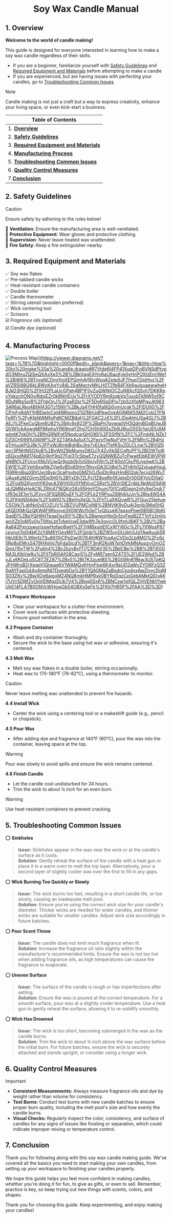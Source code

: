 <h1 align="center">Soy Wax Candle Manual</h1>

## 1. Overview

**Welcome to the world of candle making!** 

This guide is designed for everyone interested in learning how to make a soy wax candle regardless of their skills. 
- If you are a beginner, familiarize yourself with [Safety Guidelines](#2-safety-guidelines) and [Required Equipment and Materials](#3-required-equipment-and-materials) before attempting to make a candle
- If you are experienced, but are having issues with perfecting your candles, go to [Troubleshooting Common Issues](#6-quality-control-measures)

> [!NOTE]
> Candle making is not just a craft but a way to express creativity, enhance your living space, or even kick-start a business. 

|Table of Contents|
|---|
|1. [**Overview**](#1-overview)|
|2. [**Safety Guidelines**](#2-safety-guidelines)|
|3. [**Required Equipment and Materials**](#3-required-equipment-and-materials)|
|4. [**Manufacturing Process**](#4-manufacturing-process)|
|5. [**Troubleshooting Common Issues**](#5-troubleshooting-common-issues)|
|6. [**Quality Control Measures**](#6-quality-control-measures)|
|7.[**Conclusion**](#7-conclusion)|
  
## 2. Safety Guidelines
> [!CAUTION]
> Ensure safety by adhering to the rules below!

🔴 **Ventilation**: Ensure the manufacturing area is well-ventilated.<br>
🔴 **Protective Equipment**: Wear gloves and protective clothing.<br>
🔴 **Supervision**: Never leave heated wax unattended.<br>
🔴 **Fire Safety**: Keep a fire extinguisher nearby.
 
## 3. Required Equipment and Materials

✅ Soy wax flakes<br>
✅ Pre-tabbed candle wicks<br>
✅ Heat-resistant candle containers<br>
✅ Double boiler<br>
✅ Candle thermometer<br>
✅ Stirring utensil (wooden preferred)<br>
✅ Wick centering tool<br>
✅ Scissors<br>
☑️ _Fragrance oils (optional)_ <br>
☑️ _Candle dye (optional)_ 

## 4. Manufacturing Process

![Process Map](https://viewer.diagrams.net/?tags=%7B%7D&highlight=0000ff&edit=_blank&layers=1&nav=1&title=How%20to%20make%20a%20candle.drawio#R7Vtde6I4FP41XupDPvi6VNSdPtvpdO3MtnuZQlSeQXAxXe3%2B%2Bk0gqEAYmRaU6aoXyklIyHnPOXlzEnrIWe1%2Bi8l6%2BTnyaNCDmrfroXEPQmhAjf8IyWsqAZptp5JF7HupTDsIHvx%2FaVZRSl98j26kLBWxKAqYv84L3SgMqctyMhLH0TZfbR4FXk6wJguaewwheHBJkD3HQD%2FIH32PLaUcGPah4BP1F0vZuQWNtOCZuN8XcfQSyh7DKKRpyYpkzchON0viRdsjEZr0kBNHEUv%2FrXYODYRm8zqbVpTuxxbTkNW5of9C9DuNRts5oI9%2FhbOnJ%2FzaR2kr%2F5DgRSpDPix7zbSzXfqMPqyJK6633AR6aLRkq4BfAf43GTz15NV%2BkJq4YHH0fa9Qi0vmUcgk%2FlDUIIG%2FCPmFy8dAY1HBDwInCqI46Rtpmo21Q1NHJdPkw0vkAGjM6K5SM2Cvb27FNFpRFr%2FyKtkNWMfpPdKCMZBtbA%2FGAC2J4%2FLIDpAhhUSa4GLf%2BAEJ%2FkeCoQbm6U82%2B4y9x923P%2BaPn7gywqdVH3QdmBGqBUwJBQVW1cAAswgMPiMwhuYR69meY2hg7CHSh90GxZk6U8tuG5SSr1wUElUAMwImtK7nkDH%2BfhGRNlFqf5NodcgrQHO9S%2FSSlfN%2FC%2FmbNLNZk1DZ0CH0991U06I9P%2FSZT4KkAa1uX%2Fezyf1wNuFVHr%2FMfn%2B4HzqTrHuukPQJ8k%2FFxWJ8mbBghBxJlre7vEUks1TefKSoZGLCLnw%2BVQ5lwcr3PNHNSGXoB%2BvWitZ9bMumvD6OJ7r4ZvXkSECqftcPF%2BI2WTolKz8QxsdNM174pB2rRnY9q27FqI3TcSbwE7zyQQNWBZuTcPwwtEjbKEWVPWgN6N%2FUcvrXNUVUwQr9gzb0b1UGlbUyFAh%2F60sVCkcP6JypIwA%2BEW1E%2FVph6xwNkZVw6vB5s85HnrTthvvDA3Cii8pI%2FI4hVQ2xIuaqHouL15WRmBsaX8VUxct6vpr3caPgvbgGMZhOJ5oDlcRgzHmB02pk7ecjq26WuTUAusKzM2Gjrm2fDq3H0%2BYxDh7ZLPcI1Z8oeRtr0fJqtxDr50G6YoUD0aO%2Fod5QXIvmhYK0gcA3WVtj0U0YMVcoCSRzI%2BVrStEZr4bLNpMzE6AI8idJQMMxHeAC9LZRhl4716QKzG6z95HmYDhum70j1Cn6Dqqn2nfy9wOndr7cfR3e3E1m%2Fzvy3F5QR9DuEF%2FOPLk2YRPsuZ89ljAjIJJn%2Bts4W54A%2FKjbN5I4dw%2F1oWIG%2BpHoXeQL%2FhTLaXKQvwR%2FGuv25IehueCSOXk7LghNo0vECtZIJV%2BZVUPMCoN8%2BNVtK9vDuAi3grjb3Mq0HQzKQDXMrQzQKW4F9RIonye3X0WWcfh0pT1vQlizukR7aqxoPlqe0IB5BC6bKISqdEI%2BqYQH6HTeqaOsx5lY%2Bs%2BwnpxHtpSn1zvFepB2ZT1nYz2mVswnXZb1oM5v0jvT9jfpLbtTrAeVcwE3dw9fh7e3gvjcOL9fmU8jKF%2BU%2BaAa642PxnzswurisswHqfaoi8wH%2F7rMBxujjjEfCxWYj6Gc%2Fc7IfWosP67cpynvt7q0l4bK2zY4M8YOevMII%2FQmb%2BZW5vn0UJbh3JqTAwAuub5RHkUtE6r7L99m1zTSu861XjCPpDwIXl7K4IHRWYceAoCVDq2Lb8MO%2Fc6z5Rq8oEMrsS479HXeVs7bFdaSicd%2BTF3mR2KoW7phDVkMNAopzvOmOZQmU15vTW%2Fubh4%2BcZkzvBvfTj7CRDAV35%2BdCBp%2B8%2BTiE0GNA3LKlbVwRu%2FIITbRi5AfG8Caxj5%2FyMR7xen5Z473%2FUE2Wkd%2ByJLx6KOeLo5C8TZEZ87%2BxS%2Bt7K3zuetBS%2BGtSRnR1Rkw3USTpKQJFHWrsB2rXpqpYIQtwag6V1WAMQvKHmFkw6K4xrReUD2aWvZYORFzQ3Z0qAYFasjG44o4mplNI7DoegbDa%2BY1QAGMaZaBsdoCps4xxAwZlvyc5lqMSO3ZKv%2BwXOq6aigoMZ4NQ8mkHMPRxk0BYRoDqzCpGebAMktQIDyAKi7UVrSDNfZvOpVIDMgzDUb7V4%2Bqq0SxR%2BNCsw1gifQLZiHVENbYhekUhE14FLA7B0ONVcWHgwGb54OBXx5eFk%2FKjt7HR5P%2FAA%3D%3D)](https://viewer.diagrams.net/?tags=%7B%7D&highlight=0000ff&edit=_blank&layers=1&nav=1&title=How%20to%20make%20a%20candle.drawio#R7Vtde6I4FP41XupDPvi6VNSdPtvpdO3MtnuZQlSeQXAxXe3%2B%2Bk0gqEAYmRaU6aoXyklIyHnPOXlzEnrIWe1%2Bi8l6%2BTnyaNCDmrfroXEPQmhAjf8IyWsqAZptp5JF7HupTDsIHvx%2FaVZRSl98j26kLBWxKAqYv84L3SgMqctyMhLH0TZfbR4FXk6wJguaewwheHBJkD3HQD%2FIH32PLaUcGPah4BP1F0vZuQWNtOCZuN8XcfQSyh7DKKRpyYpkzchON0viRdsjEZr0kBNHEUv%2FrXYODYRm8zqbVpTuxxbTkNW5of9C9DuNRts5oI9%2FhbOnJ%2FzaR2kr%2F5DgRSpDPix7zbSzXfqMPqyJK6633AR6aLRkq4BfAf43GTz15NV%2BkJq4YHH0fa9Qi0vmUcgk%2FlDUIIG%2FCPmFy8dAY1HBDwInCqI46Rtpmo21Q1NHJdPkw0vkAGjM6K5SM2Cvb27FNFpRFr%2FyKtkNWMfpPdKCMZBtbA%2FGAC2J4%2FLIDpAhhUSa4GLf%2BAEJ%2FkeCoQbm6U82%2B4y9x923P%2BaPn7gywqdVH3QdmBGqBUwJBQVW1cAAswgMPiMwhuYR69meY2hg7CHSh90GxZk6U8tuG5SSr1wUElUAMwImtK7nkDH%2BfhGRNlFqf5NodcgrQHO9S%2FSSlfN%2FC%2FmbNLNZk1DZ0CH0991U06I9P%2FSZT4KkAa1uX%2Fezyf1wNuFVHr%2FMfn%2B4HzqTrHuukPQJ8k%2FFxWJ8mbBghBxJlre7vEUks1TefKSoZGLCLnw%2BVQ5lwcr3PNHNSGXoB%2BvWitZ9bMumvD6OJ7r4ZvXkSECqftcPF%2BI2WTolKz8QxsdNM174pB2rRnY9q27FqI3TcSbwE7zyQQNWBZuTcPwwtEjbKEWVPWgN6N%2FUcvrXNUVUwQr9gzb0b1UGlbUyFAh%2F60sVCkcP6JypIwA%2BEW1E%2FVph6xwNkZVw6vB5s85HnrTthvvDA3Cii8pI%2FI4hVQ2xIuaqHouL15WRmBsaX8VUxct6vpr3caPgvbgGMZhOJ5oDlcRgzHmB02pk7ecjq26WuTUAusKzM2Gjrm2fDq3H0%2BYxDh7ZLPcI1Z8oeRtr0fJqtxDr50G6YoUD0aO%2Fod5QXIvmhYK0gcA3WVtj0U0YMVcoCSRzI%2BVrStEZr4bLNpMzE6AI8idJQMMxHeAC9LZRhl4716QKzG6z95HmYDhum70j1Cn6Dqqn2nfy9wOndr7cfR3e3E1m%2Fzvy3F5QR9DuEF%2FOPLk2YRPsuZ89ljAjIJJn%2Bts4W54A%2FKjbN5I4dw%2F1oWIG%2BpHoXeQL%2FhTLaXKQvwR%2FGuv25IehueCSOXk7LghNo0vECtZIJV%2BZVUPMCoN8%2BNVtK9vDuAi3grjb3Mq0HQzKQDXMrQzQKW4F9RIonye3X0WWcfh0pT1vQlizukR7aqxoPlqe0IB5BC6bKISqdEI%2BqYQH6HTeqaOsx5lY%2Bs%2BwnpxHtpSn1zvFepB2ZT1nYz2mVswnXZb1oM5v0jvT9jfpLbtTrAeVcwE3dw9fh7e3gvjcOL9fmU8jKF%2BU%2BaAa642PxnzswurisswHqfaoi8wH%2F7rMBxujjjEfCxWYj6Gc%2Fc7IfWosP67cpynvt7q0l4bK2zY4M8YOevMII%2FQmb%2BZW5vn0UJbh3JqTAwAuub5RHkUtE6r7L99m1zTSu861XjCPpDwIXl7K4IHRWYceAoCVDq2Lb8MO%2Fc6z5Rq8oEMrsS479HXeVs7bFdaSicd%2BTF3mR2KoW7phDVkMNAopzvOmOZQmU15vTW%2Fubh4%2BcZkzvBvfTj7CRDAV35%2BdCBp%2B8%2BTiE0GNA3LKlbVwRu%2FIITbRi5AfG8Caxj5%2FyMR7xen5Z473%2FUE2Wkd%2ByJLx6KOeLo5C8TZEZ87%2BxS%2Bt7K3zuetBS%2BGtSRnR1Rkw3USTpKQJFHWrsB2rXpqpYIQtwag6V1WAMQvKHmFkw6K4xrReUD2aWvZYORFzQ3Z0qAYFasjG44o4mplNI7DoegbDa%2BY1QAGMaZaBsdoCps4xxAwZlvyc5lqMSO3ZKv%2BwXOq6aigoMZ4NQ8mkHMPRxk0BYRoDqzCpGebAMktQIDyAKi7UVrSDNfZvOpVIDMgzDUb7V4%2Bqq0SxR%2BNCsw1gifQLZiHVENbYhekUhE14FLA7B0ONVcWHgwGb54OBXx5eFk%2FKjt7HR5P%2FAA%3D%3D)

**4.1 Prepare Workspace**
- Clear your workspace for a clutter-free environment.
- Cover work surfaces with protective sheeting.
- Ensure good ventilation in the area.

**4.2 Prepare Container**
- Wash and dry container thoroughly.
- Secure the wick to the base using hot wax or adhesive, ensuring it's centered.

**4.3 Melt Wax**
- Melt soy wax flakes in a double boiler, stirring occasionally.
- Heat wax to 170-180°F (76-82°C), using a thermometer to monitor.

> [!CAUTION]
> Never leave melting wax unattended to prevent fire hazards. 

**4.4 Install Wick**
- Center the wick using a centering tool or a makeshift guide (e.g., pencil or chopstick).

**4.5 Pour Wax**
- After adding dye and fragrance at 140°F (60°C), pour the wax into the container, leaving space at the top.

> [!WARNING]
> Pour wax slowly to avoid spills and ensure the wick remains centered. 

**4.6 Finish Candle**
- Let the candle cool undisturbed for 24 hours.
- Trim the wick to about ¼ inch for an even burn.

> [!WARNING]
> Use heat-resistant containers to prevent cracking.

## 5. Troubleshooting Common Issues

:o: **Sinkholes**
> _**Issue:**_ Sinkholes appear in the wax near the wick or at the candle's surface as it cools.<br>
> _**Solution:**_ Gently reheat the surface of the candle with a heat gun or place it in a warm oven to melt the top layer. Alternatively, pour a second layer of slightly cooler wax over the first to fill in any gaps.
  
:o: **Wick Burning Too Quickly or Slowly**
> _**Issue:**_ The wick burns too fast, resulting in a short candle life, or too slowly, causing an inadequate melt pool.<br>
> _**Solution:**_ Ensure you're using the correct wick size for your candle's diameter. Thicker wicks are needed for wider candles, and thinner wicks are suitable for smaller candles. Adjust wick size accordingly in future batches.

:o: **Poor Scent Throw**
> _**Issue:**_ The candle does not emit much fragrance when lit.<br>
> _**Solution:**_ Increase the fragrance oil ratio slightly within the manufacturer's recommended limits. Ensure the wax is not too hot when adding fragrance oils, as high temperatures can cause the fragrance to evaporate.

:o: **Uneven Surface**
> _**Issue:**_ The surface of the candle is rough or has imperfections after setting.<br>
> _**Solution:**_ Ensure the wax is poured at the correct temperature. For a smooth surface, pour wax at a slightly cooler temperature. Use a heat gun to gently reheat the surface, allowing it to re-solidify smoothly.

:o: **Wick Has Drowned**
> _**Issue:**_ The wick is too short, becoming submerged in the wax as the candle burns.<br>
> _**Solution:**_ Trim the wick to about ¼ inch above the wax surface before the initial burn. For future batches, ensure the wick is securely attached and stands upright, or consider using a longer wick.

## 6. Quality Control Measures
> [!IMPORTANT]
> - **Consistent Measurements:** Always measure fragrance oils and dye by weight rather than volume for consistency.
> - **Test Burns:** Conduct test burns with new candle batches to ensure proper burn quality, including the melt pool's size and how evenly the candle burns.
> - **Visual Checks:** Regularly inspect the color, consistency, and surface of candles for any signs of issues like frosting or separation, which could indicate improper mixing or temperature control.

## 7. Conclusion

Thank you for following along with this soy wax candle making guide. We've covered all the basics you need to start making your own candles, from setting up your workspace to finishing your candles properly.

We hope this guide helps you feel more confident in making candles, whether you're doing it for fun, to give as gifts, or even to sell. Remember, practice is key, so keep trying out new things with scents, colors, and shapes.

Thank you for choosing this guide. Keep experimenting, and enjoy making your candles!
